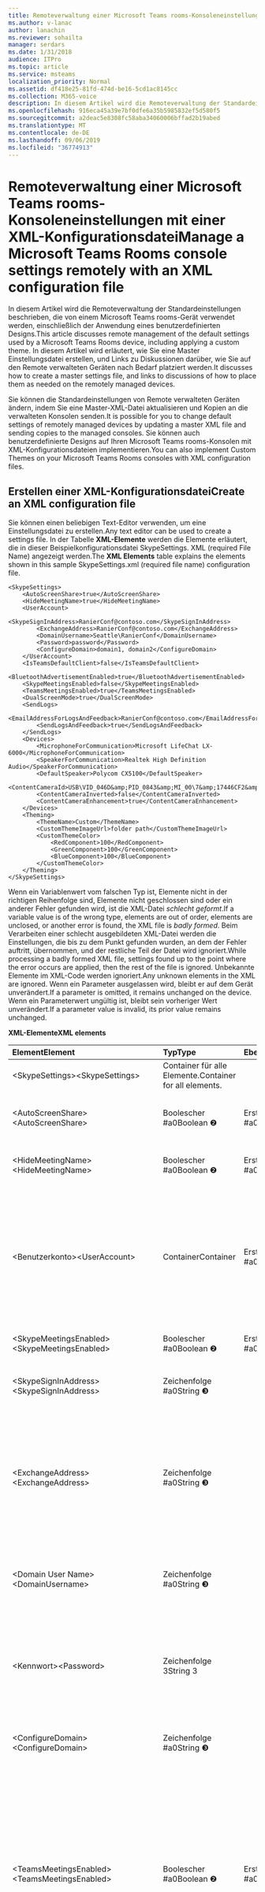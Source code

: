 ```yaml
---
title: Remoteverwaltung einer Microsoft Teams rooms-Konsoleneinstellungen mit einer XML-Konfigurationsdatei
ms.author: v-lanac
author: lanachin
ms.reviewer: sohailta
manager: serdars
ms.date: 1/31/2018
audience: ITPro
ms.topic: article
ms.service: msteams
localization_priority: Normal
ms.assetid: df418e25-81fd-474d-be16-5cd1ac8145cc
ms.collection: M365-voice
description: In diesem Artikel wird die Remoteverwaltung der Standardeinstellungen beschrieben, die von einem Microsoft Teams rooms-Gerät verwendet werden, einschließlich der Anwendung eines benutzerdefinierten Designs.
ms.openlocfilehash: 916eca45a39e7bf0dfe6a35b5985832ef5d580f5
ms.sourcegitcommit: a2deac5e8308fc58aba34060006bffad2b19abed
ms.translationtype: MT
ms.contentlocale: de-DE
ms.lasthandoff: 09/06/2019
ms.locfileid: "36774913"
---
```

# <a name="manage-a-microsoft-teams-rooms-console-settings-remotely-with-an-xml-configuration-file"></a><span data-ttu-id="146df-103">Remoteverwaltung einer Microsoft Teams rooms-Konsoleneinstellungen mit einer XML-Konfigurationsdatei</span><span class="sxs-lookup"><span data-stu-id="146df-103">Manage a Microsoft Teams Rooms console settings remotely with an XML configuration file</span></span>

<span data-ttu-id="146df-104">In diesem Artikel wird die Remoteverwaltung der Standardeinstellungen beschrieben, die von einem Microsoft Teams rooms-Gerät verwendet werden, einschließlich der Anwendung eines benutzerdefinierten Designs.</span><span class="sxs-lookup"><span data-stu-id="146df-104">This article discusses remote management of the default settings used by a Microsoft Teams Rooms device, including applying a custom theme.</span></span> <span data-ttu-id="146df-105">In diesem Artikel wird erläutert, wie Sie eine Master Einstellungsdatei erstellen, und Links zu Diskussionen darüber, wie Sie auf den Remote verwalteten Geräten nach Bedarf platziert werden.</span><span class="sxs-lookup"><span data-stu-id="146df-105">It discusses how to create a master settings file, and links to discussions of how to place them as needed on the remotely managed devices.</span></span>
  
<span data-ttu-id="146df-106">Sie können die Standardeinstellungen von Remote verwalteten Geräten ändern, indem Sie eine Master-XML-Datei aktualisieren und Kopien an die verwalteten Konsolen senden.</span><span class="sxs-lookup"><span data-stu-id="146df-106">It is possible for you to change default settings of remotely managed devices by updating a master XML file and sending copies to the managed consoles.</span></span> <span data-ttu-id="146df-107">Sie können auch benutzerdefinierte Designs auf Ihren Microsoft Teams rooms-Konsolen mit XML-Konfigurationsdateien implementieren.</span><span class="sxs-lookup"><span data-stu-id="146df-107">You can also implement Custom Themes on your Microsoft Teams Rooms consoles with XML configuration files.</span></span>
  
## <a name="create-an-xml-configuration-file"></a><span data-ttu-id="146df-108">Erstellen einer XML-Konfigurationsdatei</span><span class="sxs-lookup"><span data-stu-id="146df-108">Create an XML configuration file</span></span>

<span data-ttu-id="146df-109">Sie können einen beliebigen Text-Editor verwenden, um eine Einstellungsdatei zu erstellen.</span><span class="sxs-lookup"><span data-stu-id="146df-109">Any text editor can be used to create a settings file.</span></span> <span data-ttu-id="146df-110">In der Tabelle **XML-Elemente** werden die Elemente erläutert, die in dieser Beispielkonfigurationsdatei SkypeSettings. XML (required File Name) angezeigt werden.</span><span class="sxs-lookup"><span data-stu-id="146df-110">The **XML Elements** table explains the elements shown in this sample SkypeSettings.xml (required file name) configuration file.</span></span>
  
```
<SkypeSettings>
    <AutoScreenShare>true</AutoScreenShare>
    <HideMeetingName>true</HideMeetingName>
    <UserAccount>
        <SkypeSignInAddress>RanierConf@contoso.com</SkypeSignInAddress>
        <ExchangeAddress>RanierConf@contoso.com</ExchangeAddress>
        <DomainUsername>Seattle\RanierConf</DomainUsername>
        <Password>password</Password>
        <ConfigureDomain>domain1, domain2</ConfigureDomain>
    </UserAccount>
    <IsTeamsDefaultClient>false</IsTeamsDefaultClient>
    <BluetoothAdvertisementEnabled>true</BluetoothAdvertisementEnabled>
    <SkypeMeetingsEnabled>false</SkypeMeetingsEnabled>
    <TeamsMeetingsEnabled>true</TeamsMeetingsEnabled>
    <DualScreenMode>true</DualScreenMode>
    <SendLogs>
        <EmailAddressForLogsAndFeedback>RanierConf@contoso.com</EmailAddressForLogsAndFeedback>
        <SendLogsAndFeedback>true</SendLogsAndFeedback>
    </SendLogs>
    <Devices>
        <MicrophoneForCommunication>Microsoft LifeChat LX-6000</MicrophoneForCommunication>
        <SpeakerForCommunication>Realtek High Definition Audio</SpeakerForCommunication>
        <DefaultSpeaker>Polycom CX5100</DefaultSpeaker>
        <ContentCameraId>USB\VID_046D&amp;PID_0843&amp;MI_00\7&amp;17446CF2&amp;0&amp;0000</ContentCameraId>
        <ContentCameraInverted>false</ContentCameraInverted>
        <ContentCameraEnhancement>true</ContentCameraEnhancement>
    </Devices>
    <Theming>
        <ThemeName>Custom</ThemeName>
        <CustomThemeImageUrl>folder path</CustomThemeImageUrl>
        <CustomThemeColor>
            <RedComponent>100</RedComponent>
            <GreenComponent>100</GreenComponent>
            <BlueComponent>100</BlueComponent>
        </CustomThemeColor>
    </Theming>
</SkypeSettings>
```

<span data-ttu-id="146df-111">Wenn ein Variablenwert vom falschen Typ ist, Elemente nicht in der richtigen Reihenfolge sind, Elemente nicht geschlossen sind oder ein anderer Fehler gefunden wird, ist die XML-Datei *schlecht geformt*.</span><span class="sxs-lookup"><span data-stu-id="146df-111">If a variable value is of the wrong type, elements are out of order, elements are unclosed, or another error is found, the XML file is *badly formed*.</span></span> <span data-ttu-id="146df-112">Beim Verarbeiten einer schlecht ausgebildeten XML-Datei werden die Einstellungen, die bis zu dem Punkt gefunden wurden, an dem der Fehler auftritt, übernommen, und der restliche Teil der Datei wird ignoriert.</span><span class="sxs-lookup"><span data-stu-id="146df-112">While processing a badly formed XML file, settings found up to the point where the error occurs are applied, then the rest of the file is ignored.</span></span> <span data-ttu-id="146df-113">Unbekannte Elemente im XML-Code werden ignoriert.</span><span class="sxs-lookup"><span data-stu-id="146df-113">Any unknown elements in the XML are ignored.</span></span> <span data-ttu-id="146df-114">Wenn ein Parameter ausgelassen wird, bleibt er auf dem Gerät unverändert.</span><span class="sxs-lookup"><span data-stu-id="146df-114">If a parameter is omitted, it remains unchanged on the device.</span></span> <span data-ttu-id="146df-115">Wenn ein Parameterwert ungültig ist, bleibt sein vorheriger Wert unverändert.</span><span class="sxs-lookup"><span data-stu-id="146df-115">If a parameter value is invalid, its prior value remains unchanged.</span></span>
  
<span data-ttu-id="146df-116">**XML-Elemente**</span><span class="sxs-lookup"><span data-stu-id="146df-116">**XML elements**</span></span>

|<span data-ttu-id="146df-117">Element</span><span class="sxs-lookup"><span data-stu-id="146df-117">Element</span></span>|<span data-ttu-id="146df-118">Typ</span><span class="sxs-lookup"><span data-stu-id="146df-118">Type</span></span>|<span data-ttu-id="146df-119">Ebene</span><span class="sxs-lookup"><span data-stu-id="146df-119">Level</span></span>|<span data-ttu-id="146df-120">Verwendung</span><span class="sxs-lookup"><span data-stu-id="146df-120">Usage</span></span>|
|:--- |:--- |:--- |:--- |
|<span data-ttu-id="146df-121">\<SkypeSettings\></span><span class="sxs-lookup"><span data-stu-id="146df-121">\<SkypeSettings\></span></span> |<span data-ttu-id="146df-122">Container für alle Elemente.</span><span class="sxs-lookup"><span data-stu-id="146df-122">Container for all elements.</span></span> ||<span data-ttu-id="146df-123">Erforderlich.</span><span class="sxs-lookup"><span data-stu-id="146df-123">Required.</span></span> |
| <span data-ttu-id="146df-124">\<AutoScreenShare\></span><span class="sxs-lookup"><span data-stu-id="146df-124">\<AutoScreenShare\></span></span>  |<span data-ttu-id="146df-125">Boolescher #a0</span><span class="sxs-lookup"><span data-stu-id="146df-125">Boolean &#x2777;</span></span>  |<span data-ttu-id="146df-126">Erste #a0</span><span class="sxs-lookup"><span data-stu-id="146df-126">First &#x2776;</span></span>  | <span data-ttu-id="146df-127">Falls zutreffend, ist die automatische Bildschirmfreigabe aktiviert.</span><span class="sxs-lookup"><span data-stu-id="146df-127">If true, auto screen share is enabled.</span></span>  |
|<span data-ttu-id="146df-128">\<HideMeetingName\></span><span class="sxs-lookup"><span data-stu-id="146df-128">\<HideMeetingName\></span></span> |<span data-ttu-id="146df-129">Boolescher #a0</span><span class="sxs-lookup"><span data-stu-id="146df-129">Boolean &#x2777;</span></span>  |<span data-ttu-id="146df-130">Erste #a0</span><span class="sxs-lookup"><span data-stu-id="146df-130">First &#x2776;</span></span>  |<span data-ttu-id="146df-131">Falls zutreffend, sind die Besprechungsnamen ausgeblendet.</span><span class="sxs-lookup"><span data-stu-id="146df-131">If true, meeting names are hidden.</span></span> |
|<span data-ttu-id="146df-132">\<Benutzerkonto\></span><span class="sxs-lookup"><span data-stu-id="146df-132">\<UserAccount\></span></span> |<span data-ttu-id="146df-133">Container</span><span class="sxs-lookup"><span data-stu-id="146df-133">Container</span></span> |<span data-ttu-id="146df-134">Erste #a0</span><span class="sxs-lookup"><span data-stu-id="146df-134">First &#x2776;</span></span>  |<span data-ttu-id="146df-135">Container für Anmeldeinformationen-Parameter.</span><span class="sxs-lookup"><span data-stu-id="146df-135">Container for credentials parameters.</span></span> <span data-ttu-id="146df-136">Die Anmeldeadresse, die Exchange-Adresse oder die e-Mail-Adresse sind in der Regel<span></span>identisch, beispielsweise RanierConf @contoso. com.</span><span class="sxs-lookup"><span data-stu-id="146df-136">The sign in address, Exchange address, or email address are usually the same, such as RanierConf<span></span>@contoso.com.</span></span> |
|<span data-ttu-id="146df-137">\<SkypeMeetingsEnabled\></span><span class="sxs-lookup"><span data-stu-id="146df-137">\<SkypeMeetingsEnabled\></span></span>  |<span data-ttu-id="146df-138">Boolescher #a0</span><span class="sxs-lookup"><span data-stu-id="146df-138">Boolean &#x2777;</span></span>  |<span data-ttu-id="146df-139">Erste #a0</span><span class="sxs-lookup"><span data-stu-id="146df-139">First &#x2776;</span></span>  |<span data-ttu-id="146df-140">Diese Option ist standardmäßig aktiviert.</span><span class="sxs-lookup"><span data-stu-id="146df-140">Enabled by default.</span></span> |
|<span data-ttu-id="146df-141">\<SkypeSignInAddress\></span><span class="sxs-lookup"><span data-stu-id="146df-141">\<SkypeSignInAddress\></span></span> |<span data-ttu-id="146df-142">Zeichenfolge #a0</span><span class="sxs-lookup"><span data-stu-id="146df-142">String  &#x2778;</span></span>  ||<span data-ttu-id="146df-143">Der Anmeldename für das SFB-oder Teams-Geräte Konto der Konsole.</span><span class="sxs-lookup"><span data-stu-id="146df-143">The sign in name for the console's SfB or Teams device account.</span></span> |
|<span data-ttu-id="146df-144">\<ExchangeAddress\></span><span class="sxs-lookup"><span data-stu-id="146df-144">\<ExchangeAddress\></span></span> |<span data-ttu-id="146df-145">Zeichenfolge #a0</span><span class="sxs-lookup"><span data-stu-id="146df-145">String  &#x2778;</span></span>  ||<span data-ttu-id="146df-146">Der Anmeldename für das Exchange-Gerätekonto der Konsole.</span><span class="sxs-lookup"><span data-stu-id="146df-146">The sign in name for the console's Exchange device account.</span></span> <span data-ttu-id="146df-147">Wenn der ExchangeAddress ausgelassen wird, wird der SkypeSignInAddress nicht automatisch wieder verwendet.</span><span class="sxs-lookup"><span data-stu-id="146df-147">If the ExchangeAddress is omitted, the SkypeSignInAddress will not be reused automatically.</span></span> |
|<span data-ttu-id="146df-148">\<Domain User Name\></span><span class="sxs-lookup"><span data-stu-id="146df-148">\<DomainUsername\></span></span> |<span data-ttu-id="146df-149">Zeichenfolge #a0</span><span class="sxs-lookup"><span data-stu-id="146df-149">String  &#x2778;</span></span>  ||<span data-ttu-id="146df-150">Die Domäne und der Benutzername für das Konsolengerät, zum Beispiel Seattle\RanierConf.</span><span class="sxs-lookup"><span data-stu-id="146df-150">The domain and user name of the console device, for example Seattle\RanierConf.</span></span> |
|<span data-ttu-id="146df-151">\<Kennwort\></span><span class="sxs-lookup"><span data-stu-id="146df-151">\<Password\></span></span> |<span data-ttu-id="146df-152">Zeichenfolge 3</span><span class="sxs-lookup"><span data-stu-id="146df-152">String 3</span></span>  || <span data-ttu-id="146df-153">Der Kennwortparameter stimmt mit dem für die Kontoanmeldung für das Skype for Business-Gerät verwendeten Kennwort überein. </span><span class="sxs-lookup"><span data-stu-id="146df-153">The password parameter is the same password used for the Skype for Business device account sign-in.</span></span>  |
| <span data-ttu-id="146df-154">\<ConfigureDomain\></span><span class="sxs-lookup"><span data-stu-id="146df-154">\<ConfigureDomain\></span></span>  |<span data-ttu-id="146df-155">Zeichenfolge #a0</span><span class="sxs-lookup"><span data-stu-id="146df-155">String  &#x2778;</span></span>  ||<span data-ttu-id="146df-156">Sie können mehrere durch Kommata getrennte Domänen auflisten.</span><span class="sxs-lookup"><span data-stu-id="146df-156">You can list several domains, separated by commas.</span></span> |
|<span data-ttu-id="146df-157">\<TeamsMeetingsEnabled\></span><span class="sxs-lookup"><span data-stu-id="146df-157">\<TeamsMeetingsEnabled\></span></span> |<span data-ttu-id="146df-158">Boolescher #a0</span><span class="sxs-lookup"><span data-stu-id="146df-158">Boolean &#x2777;</span></span>  |<span data-ttu-id="146df-159">Erste #a0</span><span class="sxs-lookup"><span data-stu-id="146df-159">First &#x2776;</span></span>  |<span data-ttu-id="146df-160">Diese ist standardmäßig deaktiviert.</span><span class="sxs-lookup"><span data-stu-id="146df-160">Disabled by default.</span></span> <br/> <br/> <span data-ttu-id="146df-161">Die XML-Datei wird als schlecht geformt betrachtet \<,\> Wenn\<sowohl\> SkypeMeetingsEnabled als auch TeamsMeetingsEnabled deaktiviert sind, es aber akzeptabel ist, dass beide Einstellungen gleichzeitig aktiviert sind.</span><span class="sxs-lookup"><span data-stu-id="146df-161">The XML file is considered badly formed if both \<SkypeMeetingsEnabled\> and\<TeamsMeetingsEnabled\> are disabled, but it's acceptable to have both settings enabled at the same time.</span></span> |
|<span data-ttu-id="146df-162">\<IsTeamsDefaultClient></span><span class="sxs-lookup"><span data-stu-id="146df-162">\<IsTeamsDefaultClient></span></span> |<span data-ttu-id="146df-163">Boolescher #a0</span><span class="sxs-lookup"><span data-stu-id="146df-163">Boolean &#x2777;</span></span>  |<span data-ttu-id="146df-164">Erste #a0</span><span class="sxs-lookup"><span data-stu-id="146df-164">First &#x2776;</span></span>  |<span data-ttu-id="146df-165">Diese ist standardmäßig deaktiviert.</span><span class="sxs-lookup"><span data-stu-id="146df-165">Disabled by default.</span></span> |
|<span data-ttu-id="146df-166">\<BluetoothAdvertisementEnabled></span><span class="sxs-lookup"><span data-stu-id="146df-166">\<BluetoothAdvertisementEnabled></span></span> |<span data-ttu-id="146df-167">Boolescher #a0</span><span class="sxs-lookup"><span data-stu-id="146df-167">Boolean &#x2777;</span></span>  |<span data-ttu-id="146df-168">Erste #a0</span><span class="sxs-lookup"><span data-stu-id="146df-168">First &#x2776;</span></span>  |<span data-ttu-id="146df-169">Diese Option ist standardmäßig aktiviert.</span><span class="sxs-lookup"><span data-stu-id="146df-169">Enabled by default.</span></span> |
|<span data-ttu-id="146df-170">\<DualScreenMode\></span><span class="sxs-lookup"><span data-stu-id="146df-170">\<DualScreenMode\></span></span>  |<span data-ttu-id="146df-171">Boolescher #a0</span><span class="sxs-lookup"><span data-stu-id="146df-171">Boolean &#x2777;</span></span>  |<span data-ttu-id="146df-172">Erste #a0</span><span class="sxs-lookup"><span data-stu-id="146df-172">First &#x2776;</span></span>  |<span data-ttu-id="146df-173">Ist der Wert "true", ist der duale Bildschirm aktiviert.</span><span class="sxs-lookup"><span data-stu-id="146df-173">If true, dual screen mode is enabled.</span></span> <span data-ttu-id="146df-174">Andernfalls verwendet das Gerät den Single-Screen-Modus.</span><span class="sxs-lookup"><span data-stu-id="146df-174">Otherwise the device uses single screen mode.</span></span> |
|<span data-ttu-id="146df-175">\<SendLogs\></span><span class="sxs-lookup"><span data-stu-id="146df-175">\<SendLogs\></span></span> |<span data-ttu-id="146df-176">Container</span><span class="sxs-lookup"><span data-stu-id="146df-176">Container</span></span> |<span data-ttu-id="146df-177">Erste #a0</span><span class="sxs-lookup"><span data-stu-id="146df-177">First &#x2776;</span></span>  ||
|<span data-ttu-id="146df-178">\<EmailAddressForLogsAndFeedback\></span><span class="sxs-lookup"><span data-stu-id="146df-178">\<EmailAddressForLogsAndFeedback\></span></span> |<span data-ttu-id="146df-179">Zeichenfolge #a0</span><span class="sxs-lookup"><span data-stu-id="146df-179">String  &#x2778;</span></span>  || <span data-ttu-id="146df-180">Legt eine optionale e-Mail-Adresse fest, an die Protokolle gesendet werden können, wenn das Fenster "Feedback senden" angezeigt wird.</span><span class="sxs-lookup"><span data-stu-id="146df-180">Sets an optional email address that logs can be sent to when the "Give Feedback" window appears.</span></span> |
|<span data-ttu-id="146df-181">\<SendLogsAndFeedback\></span><span class="sxs-lookup"><span data-stu-id="146df-181">\<SendLogsAndFeedback\></span></span> |<span data-ttu-id="146df-182">Boolescher #a0</span><span class="sxs-lookup"><span data-stu-id="146df-182">Boolean &#x2777;</span></span>  || <span data-ttu-id="146df-183">Falls zutreffend werden Protokolle an den Administrator gesendet. Falls zutreffend wird Feedback nur an den Administrator (nicht an die Protokolle) gesendet.</span><span class="sxs-lookup"><span data-stu-id="146df-183">If true, logs are sent to the admin. If false, only feedback is sent to the admin (and not logs).</span></span>  |
| <span data-ttu-id="146df-184">\<Geräte\></span><span class="sxs-lookup"><span data-stu-id="146df-184">\<Devices\></span></span>  |<span data-ttu-id="146df-185">Container</span><span class="sxs-lookup"><span data-stu-id="146df-185">Container</span></span> |<span data-ttu-id="146df-186">Erste #a0</span><span class="sxs-lookup"><span data-stu-id="146df-186">First &#x2776;</span></span>  | <span data-ttu-id="146df-187">Die Namen der verbundenen Audiogeräte in den untergeordneten Elementen stimmen mit den Werten in der Gerätemanager-App überein.</span><span class="sxs-lookup"><span data-stu-id="146df-187">The connected audio device names in the child elements are the same values listed in the Device Manager app.</span></span> <span data-ttu-id="146df-188">Die Konfiguration kann ein Gerät enthalten, das derzeit nicht auf dem System vorhanden ist, wie zum Beispiel ein aktuelle nicht mit der Konsole verbundenes A/V-Gerät.</span><span class="sxs-lookup"><span data-stu-id="146df-188">The configuration can contain a device that does not presently exist on the system, such as an A/V device not currently connected to the console.</span></span> <span data-ttu-id="146df-189">Die Konfiguration würde für das entsprechende Gerät beibehalten.</span><span class="sxs-lookup"><span data-stu-id="146df-189">The configuration would be retained for the respective device.</span></span>  |
|<span data-ttu-id="146df-190">\<MicrophoneForCommunication\></span><span class="sxs-lookup"><span data-stu-id="146df-190">\<MicrophoneForCommunication\></span></span> |<span data-ttu-id="146df-191">Zeichenfolge #a0</span><span class="sxs-lookup"><span data-stu-id="146df-191">String  &#x2778;</span></span>  ||<span data-ttu-id="146df-192">Legt das Mikrofon fest, das in einer Konferenz als Aufnahmegerät verwendet wird.</span><span class="sxs-lookup"><span data-stu-id="146df-192">Sets the microphone used as the recording device in a conference.</span></span> |
|<span data-ttu-id="146df-193">\<SpeakerForCommunication\></span><span class="sxs-lookup"><span data-stu-id="146df-193">\<SpeakerForCommunication\></span></span> |<span data-ttu-id="146df-194">Zeichenfolge #a0</span><span class="sxs-lookup"><span data-stu-id="146df-194">String  &#x2778;</span></span>  ||<span data-ttu-id="146df-195">Das als Lautsprecher für die Konferenz verwendete Gerät.</span><span class="sxs-lookup"><span data-stu-id="146df-195">Device to be used as speaker for the conference.</span></span> <span data-ttu-id="146df-196">Diese Einstellung wird verwendet, um das für einen Anruf verwendete Lautsprecher Gerät festzulegen.</span><span class="sxs-lookup"><span data-stu-id="146df-196">This setting is used to set the speaker device used in a call.</span></span> |
|<span data-ttu-id="146df-197">\<DefaultSpeaker\></span><span class="sxs-lookup"><span data-stu-id="146df-197">\<DefaultSpeaker\></span></span> |<span data-ttu-id="146df-198">Zeichenfolge #a0</span><span class="sxs-lookup"><span data-stu-id="146df-198">String  &#x2778;</span></span>  ||<span data-ttu-id="146df-199">Gerät, das zum Abspielen von Audio aus einer HDMI-Erfassungsquelle verwendet wird. </span><span class="sxs-lookup"><span data-stu-id="146df-199">Device to be used to play the audio from an HDMI ingest source.</span></span> |
|<span data-ttu-id="146df-200">\<ContentCameraId></span><span class="sxs-lookup"><span data-stu-id="146df-200">\<ContentCameraId></span></span>  | <span data-ttu-id="146df-201">Zeichenfolge #a0</span><span class="sxs-lookup"><span data-stu-id="146df-201">String  &#x2778;</span></span>  | | <span data-ttu-id="146df-202">Definieren Sie den instanzweg für die Kamera, die in Room so konfiguriert ist, dass analoge Whiteboard-Inhalte in einer Besprechung freigegeben werden.</span><span class="sxs-lookup"><span data-stu-id="146df-202">Define the instance path for the camera configured in room to share analog whiteboard content in a meeting.</span></span> <span data-ttu-id="146df-203">Weitere Informationen finden Sie unter [Suchen des USB-Instanzen Pfads der Inhalts Kamera](#locate-the-content-camera-usb-instance-path).</span><span class="sxs-lookup"><span data-stu-id="146df-203">See [Locate the Content camera USB instance path](#locate-the-content-camera-usb-instance-path).</span></span>|
|<span data-ttu-id="146df-204">\<ContentCameraInverted></span><span class="sxs-lookup"><span data-stu-id="146df-204">\<ContentCameraInverted></span></span>  | <span data-ttu-id="146df-205">Boolescher #a0</span><span class="sxs-lookup"><span data-stu-id="146df-205">Boolean &#x2777;</span></span> | | <span data-ttu-id="146df-206">Geben Sie an, ob die Inhalts Kamera physisch auf den Kopf gestellt wird.</span><span class="sxs-lookup"><span data-stu-id="146df-206">Specify if the content camera is physically installed upside down.</span></span> <span data-ttu-id="146df-207">Für Inhalts Kameras, die die automatische Drehung unterstützen, geben Sie false an.</span><span class="sxs-lookup"><span data-stu-id="146df-207">For content cameras that support automatic rotation, specify false.</span></span> |
|<span data-ttu-id="146df-208">\<ContentCameraEnhancement></span><span class="sxs-lookup"><span data-stu-id="146df-208">\<ContentCameraEnhancement></span></span>  | <span data-ttu-id="146df-209">Boolescher #a0</span><span class="sxs-lookup"><span data-stu-id="146df-209">Boolean &#x2777;</span></span> | |<span data-ttu-id="146df-210">Wenn Sie auf "true" (Standardeinstellung) festgelegt ist, wird das Bild der Inhalts Kamera Digital verbessert: der Whiteboard-Rand wird erkannt und ein geeigneter Zoom ausgewählt, frei Handlinien werden verbessert, und die Person, die auf dem Whiteboard schreibt, wird transparent gemacht.</span><span class="sxs-lookup"><span data-stu-id="146df-210">When set to true (the default), the content camera image is digitally enhanced: the whiteboard edge is detected and an appropriate zoom is selected, ink lines are enhanced, and the person writing on the whiteboard is made transparent.</span></span>  <br><br> <span data-ttu-id="146df-211">Auf "false" festlegen, wenn Sie einen unformatierten Videofeed an Besprechungsteilnehmer für Räume senden möchten, in denen ein Whiteboard nicht mit einem Stift gezeichnet wird, und stattdessen die Kamera verwendet wird, um Haftnotizen, Poster oder andere Medien anzuzeigen.</span><span class="sxs-lookup"><span data-stu-id="146df-211">Set to false if you intend to send a raw video feed to meeting participants for spaces where a whiteboard is not drawn on with a pen and instead the camera is used to show sticky notes, posters, or other media.</span></span>  |
| <span data-ttu-id="146df-212">\<Design\></span><span class="sxs-lookup"><span data-stu-id="146df-212">\<Theming\></span></span>  |<span data-ttu-id="146df-213">Container</span><span class="sxs-lookup"><span data-stu-id="146df-213">Container</span></span> |<span data-ttu-id="146df-214">Erste #a0</span><span class="sxs-lookup"><span data-stu-id="146df-214">First &#x2776;</span></span>  |<span data-ttu-id="146df-215">Eines der Features, die mit einer XML-Datei angewendet werden können, ist ein benutzerdefiniertes Design für Ihre Organisation.</span><span class="sxs-lookup"><span data-stu-id="146df-215">One of the features that can be applied with an XML file is a Custom Theme for your organization.</span></span> <span data-ttu-id="146df-216">Sie können einen Designnamen, ein Hintergrundbild und eine Farbe angeben.</span><span class="sxs-lookup"><span data-stu-id="146df-216">You are able to specify a theme name, background image, and color.</span></span> |
|<span data-ttu-id="146df-217">\<ThemeName\></span><span class="sxs-lookup"><span data-stu-id="146df-217">\<ThemeName\></span></span> |<span data-ttu-id="146df-218">Zeichenfolge #a0</span><span class="sxs-lookup"><span data-stu-id="146df-218">String  &#x2778;</span></span>  || <span data-ttu-id="146df-219">Wird zum Identifizieren des Designs auf dem Client verwendet.</span><span class="sxs-lookup"><span data-stu-id="146df-219">Used to identify the theme on the client.</span></span> <span data-ttu-id="146df-220">Bei den Optionen für den Designnamen handelt es sich um "Standard" (eines der voreingestellten Designs) oder um "Benutzerdefiniert".</span><span class="sxs-lookup"><span data-stu-id="146df-220">The Theme Name options are Default, one of the provided preset themes, or Custom.</span></span> <br/>  <span data-ttu-id="146df-221">Benutzerdefinierte Designnamen verwenden immer den Namen *Custom*.</span><span class="sxs-lookup"><span data-stu-id="146df-221">Custom theme names always use the name *Custom*.</span></span> <span data-ttu-id="146df-222">Die Client-Benutzeroberfläche kann in der Konsole auf den Standardwert oder eine der Voreinstellungen eingestellt werden, doch die Verwendung eines benutzerdefinierten Designs muss von einem Administrator Remote eingerichtet werden.</span><span class="sxs-lookup"><span data-stu-id="146df-222">The client UI can be set at the console to the Default or one of the presets, but use of a custom theme must be set remotely by an Administrator.</span></span> <br/>  <span data-ttu-id="146df-223">Werkseitig eingestellte Designs enthalten: </span><span class="sxs-lookup"><span data-stu-id="146df-223">Preset themes include:</span></span> <br/>  <span data-ttu-id="146df-224">Standard</span><span class="sxs-lookup"><span data-stu-id="146df-224">Default</span></span> <br/>  <span data-ttu-id="146df-225">Blue Wave</span><span class="sxs-lookup"><span data-stu-id="146df-225">Blue Wave</span></span> <br/>  <span data-ttu-id="146df-226">Digital Forest</span><span class="sxs-lookup"><span data-stu-id="146df-226">Digital Forest</span></span> <br/>  <span data-ttu-id="146df-227">Dreamcatcher</span><span class="sxs-lookup"><span data-stu-id="146df-227">Dreamcatcher</span></span> <br/>  <span data-ttu-id="146df-228">Limeade</span><span class="sxs-lookup"><span data-stu-id="146df-228">Limeade</span></span> <br/>  <span data-ttu-id="146df-229">Pixel Perfect</span><span class="sxs-lookup"><span data-stu-id="146df-229">Pixel Perfect</span></span> <br/>  <span data-ttu-id="146df-230">Roadmap</span><span class="sxs-lookup"><span data-stu-id="146df-230">Roadmap</span></span> <br/>  <span data-ttu-id="146df-231">Sunset</span><span class="sxs-lookup"><span data-stu-id="146df-231">Sunset</span></span> <br/>  <span data-ttu-id="146df-232">Wenn Sie das aktuelle Design deaktivieren möchten, verwenden Sie für den Designname "kein Design".</span><span class="sxs-lookup"><span data-stu-id="146df-232">To disable the current theme, use "No Theme" for the ThemeName.</span></span>  |
|<span data-ttu-id="146df-233">\<CustomThemeImageUrl\></span><span class="sxs-lookup"><span data-stu-id="146df-233">\<CustomThemeImageUrl\></span></span> |<span data-ttu-id="146df-234">Zeichenfolge #a0</span><span class="sxs-lookup"><span data-stu-id="146df-234">String  &#x2778;</span></span>  ||<span data-ttu-id="146df-235">Erforderlich für ein benutzerdefiniertes Design, andernfalls optional.</span><span class="sxs-lookup"><span data-stu-id="146df-235">Required for a custom theme, otherwise optional.</span></span>   |<span data-ttu-id="146df-236">Weitere Informationen zum benutzerdefinierten Design Bild finden Sie im Abschnitt [benutzerdefinierte Design Bilder](xml-config-file.md#Themes) .</span><span class="sxs-lookup"><span data-stu-id="146df-236">For more information on the custom theme image, see the [Custom Theme Images](xml-config-file.md#Themes) section.</span></span>
|<span data-ttu-id="146df-237">\<CustomThemeColor\></span><span class="sxs-lookup"><span data-stu-id="146df-237">\<CustomThemeColor\></span></span> |<span data-ttu-id="146df-238">Container</span><span class="sxs-lookup"><span data-stu-id="146df-238">Container</span></span> ||<span data-ttu-id="146df-239">Container für die \<Werte für\>" \<iscomponent" \<,\> "GreenComponent\>" und "BlueComponent".</span><span class="sxs-lookup"><span data-stu-id="146df-239">Container for the \<RedComponent\>, \<GreenComponent\>, and \<BlueComponent\> values.</span></span> <span data-ttu-id="146df-240">Diese Werte sind für ein benutzerdefiniertes Design erforderlich.</span><span class="sxs-lookup"><span data-stu-id="146df-240">These values are required for a custom theme.</span></span> |
|<span data-ttu-id="146df-241">\<Komponente\></span><span class="sxs-lookup"><span data-stu-id="146df-241">\<RedComponent\></span></span> |<span data-ttu-id="146df-242">Byte (0-255)</span><span class="sxs-lookup"><span data-stu-id="146df-242">Byte (0-255)</span></span> ||<span data-ttu-id="146df-243">Stellt die rote Komponente dar.</span><span class="sxs-lookup"><span data-stu-id="146df-243">Represents the red color component.</span></span> |
|<span data-ttu-id="146df-244">\<GreenComponent\></span><span class="sxs-lookup"><span data-stu-id="146df-244">\<GreenComponent\></span></span> |<span data-ttu-id="146df-245">Byte (0-255)</span><span class="sxs-lookup"><span data-stu-id="146df-245">Byte (0-255)</span></span> ||<span data-ttu-id="146df-246">Stellt die grüne Komponente dar.</span><span class="sxs-lookup"><span data-stu-id="146df-246">Represents the green color component.</span></span> |
|<span data-ttu-id="146df-247">\<BlueComponent\></span><span class="sxs-lookup"><span data-stu-id="146df-247">\<BlueComponent\></span></span> |<span data-ttu-id="146df-248">Byte (0-255)</span><span class="sxs-lookup"><span data-stu-id="146df-248">Byte (0-255)</span></span> ||<span data-ttu-id="146df-249">Stellt die blaue Komponente dar.</span><span class="sxs-lookup"><span data-stu-id="146df-249">Represents the blue color component.</span></span> |
| | | |

<span data-ttu-id="146df-250">&#x2776; alle Elemente der ersten Ebene sind optional.</span><span class="sxs-lookup"><span data-stu-id="146df-250">&#x2776; All of the first-level elements are optional.</span></span> <span data-ttu-id="146df-251">Wenn ein Element der ersten Ebene ausgelassen wird, bleiben alle diesem Element untergeordneten Parameter auf dem Gerät unverändert.</span><span class="sxs-lookup"><span data-stu-id="146df-251">If a first-level element is omitted, all of its child parameters remain unchanged on the device.</span></span>
  
<span data-ttu-id="146df-252">&#x2777; ein boolesches Flag kann: wahr, falsch, 0 oder 1 sein.</span><span class="sxs-lookup"><span data-stu-id="146df-252">&#x2777; A boolean flag can be: true, false, 0, or 1.</span></span> <span data-ttu-id="146df-253">Wenn Sie boolesche oder numerische Werte leer lassen, kann die XML-Datei fehlerhaft gerendert werden, sodass Änderungen an den Einstellungen verhindert werden.</span><span class="sxs-lookup"><span data-stu-id="146df-253">Leaving boolean or numeric values empty can render the XML malformed and prevent changes to the settings.</span></span>
  
<span data-ttu-id="146df-254">&#x2778; Wenn ein Zeichenfolgenparameter vorhanden und leer ist und Empty ein gültiger Wert ist, wird der Parameter auf dem Gerät gelöscht.</span><span class="sxs-lookup"><span data-stu-id="146df-254">&#x2778; If a string parameter is present and empty, and empty is a valid value, the parameter is cleared on the device.</span></span>
  
## <a name="manage-console-settings-with-an-xml-configuration-file"></a><span data-ttu-id="146df-255">Verwalten von Konsoleneinstellungen unter Verwendung einer XML-Konfigurationsdatei</span><span class="sxs-lookup"><span data-stu-id="146df-255">Manage console settings with an XML configuration file</span></span>

<span data-ttu-id="146df-256">Wenn eine Microsoft Teams rooms-Konsole beim Start eine XML-Datei mit dem Namen "SkypeSettings. `C:\Users\Skype\AppData\Local\Packages\Microsoft.SkypeRoomSystem_8wekyb3d8bbwe\LocalState`XML" gefunden hat, wendet Sie die von der XML-Datei angegebenen Konfigurationseinstellungen an und löscht dann die XML-Datei.</span><span class="sxs-lookup"><span data-stu-id="146df-256">At startup, if a Microsoft Teams Rooms console finds an XML file named SkypeSettings.xml located at `C:\Users\Skype\AppData\Local\Packages\Microsoft.SkypeRoomSystem_8wekyb3d8bbwe\LocalState`, it applies the configuration settings indicated by the XML file then deletes the XML file.</span></span>
  
<span data-ttu-id="146df-257">Je nachdem, wie viele Microsoft Teams rooms-Geräte in Ihrem Unternehmen vorhanden sind und wie Sie diese Konfiguration verwalten, gibt es verschiedene Möglichkeiten, die XML-Konfigurationsdatei zu platzieren.</span><span class="sxs-lookup"><span data-stu-id="146df-257">Depending on how many Microsoft Teams Rooms devices your enterprise has and how you choose to manage to configure them, there are several ways to place the XML configuration file.</span></span> <span data-ttu-id="146df-258">Sobald die Datei  in die Konsole verschoben wurde, starten Sie das Gerät, um die Konfigurationsänderungen zu verarbeiten.</span><span class="sxs-lookup"><span data-stu-id="146df-258">Once the file is pushed to the console, restart it to process the configuration changes.</span></span> <span data-ttu-id="146df-259">Die XML-Datei wird nach erfolgreicher Verarbeitung entfernt.</span><span class="sxs-lookup"><span data-stu-id="146df-259">The XML configuration file is deleted after it is successfully processed.</span></span> <span data-ttu-id="146df-260">Die für Microsoft Teams Room-Geräte vorgeschlagenen Verwaltungsmethoden werden in folgenden Themen erörtert:</span><span class="sxs-lookup"><span data-stu-id="146df-260">The management methods suggested for Microsoft Teams Rooms devices are discussed in:</span></span>
  
- [<span data-ttu-id="146df-261">Konfigurieren von Gruppenrichtlinien für Microsoft Teams-Chatrooms</span><span class="sxs-lookup"><span data-stu-id="146df-261">Configuring Group Policy for Microsoft Teams Rooms</span></span>](room-systems-v2-operations.md#GroupPolicy)
- <span data-ttu-id="146df-262">[Remote Verwaltung mithilfe von PowerShell](room-systems-v2-operations.md#RemotePS) und [Konfigurieren eines Dateielements](https://technet.microsoft.com/library/cc772536%28v=ws.11%29.aspx)</span><span class="sxs-lookup"><span data-stu-id="146df-262">[Remote Management using PowerShell](room-systems-v2-operations.md#RemotePS) and [Configure a File Item](https://technet.microsoft.com/library/cc772536%28v=ws.11%29.aspx)</span></span>

<span data-ttu-id="146df-263">Sie können jede beliebige Methode so lange verwenden, wie Sie Sie verwenden können, um Dateien zu übertragen und einen Neustart auf dem Konsolengerät auszulösen.</span><span class="sxs-lookup"><span data-stu-id="146df-263">You are free to use any method you like so long as you can use it to transfer files and trigger a restart on the console device.</span></span> <span data-ttu-id="146df-264">Die Datei muss für das lokale Benutzerkonto des Geräts lesbar, schreibbar und Lösch fähig sein.</span><span class="sxs-lookup"><span data-stu-id="146df-264">The file must be readable, writable, and delete-able by the device's local user account.</span></span> <span data-ttu-id="146df-265">Vorzugsweise ist es im Besitz von und hat alle Rechte, die diesem Nutzer gewährt werden.</span><span class="sxs-lookup"><span data-stu-id="146df-265">Preferably it is owned by and has full privileges granted to that user.</span></span> <span data-ttu-id="146df-266">Wenn die Dateiberechtigungen nicht richtig gesetzt sind, kann die Software die Einstellungen nicht anwenden, kann die Datei bei erfolgreicher Verarbeitung nicht löschen und kann sogar abstürzen.</span><span class="sxs-lookup"><span data-stu-id="146df-266">If the file permissions are not set correctly, the software can fail to apply the settings, can fail to delete the file upon successful processing, and can even potentially crash.</span></span>
  
## <a name="custom-theme-images"></a><span data-ttu-id="146df-267">Benutzerdefinierte Designbilder</span><span class="sxs-lookup"><span data-stu-id="146df-267">Custom Theme Images</span></span>

<span data-ttu-id="146df-268"><a name="Themes"> </a></span><span class="sxs-lookup"><span data-stu-id="146df-268"></span></span>

<span data-ttu-id="146df-269">Die Image-Datei für ein benutzerdefiniertes Design`C:\Users\Skype\AppData\Local\Packages\Microsoft.SkypeRoomSystem_8wekyb3d8bbwe\LocalState` muss im Ordner abgelegt werden.</span><span class="sxs-lookup"><span data-stu-id="146df-269">The custom theme image file must be placed in the`C:\Users\Skype\AppData\Local\Packages\Microsoft.SkypeRoomSystem_8wekyb3d8bbwe\LocalState` folder.</span></span> <span data-ttu-id="146df-270">Geben Sie den Dateinamen und die Erweiterung \<in\> die CustomThemeImageUrl-Variable ein.</span><span class="sxs-lookup"><span data-stu-id="146df-270">Enter the file name and extension in the \<CustomThemeImageUrl\> variable.</span></span>
  
<span data-ttu-id="146df-271">Die Bilddatei sollte genau 3840X1080 Pixel sein und eines der folgenden Dateiformate aufweisen: JPG, JPEG, PNG und BMP.</span><span class="sxs-lookup"><span data-stu-id="146df-271">The image file should be exactly 3840X1080 pixels and must be one of the following file formats: jpg, jpeg, png, and bmp.</span></span> <span data-ttu-id="146df-272">Wenn Ihre Organisation ein benutzerdefiniertes Bild wünscht, kann ein Grafikdesigner die [Photoshop-Vorlage "benutzerdefiniertes Design](https://go.microsoft.com/fwlink/?linkid=870441)" verwenden.</span><span class="sxs-lookup"><span data-stu-id="146df-272">If your organization wants a custom image, a graphic designer can use the [Custom Theme Photoshop Template](https://go.microsoft.com/fwlink/?linkid=870441).</span></span> <span data-ttu-id="146df-273">Sie enthält weitere Details zur Platzierung der verschiedenen Elemente in einem Designbild und zu den Bereichen, die auf Konsolen und Displays angezeigt werden.</span><span class="sxs-lookup"><span data-stu-id="146df-273">It contains further detail on where to place various elements in a theme image and what areas appear on consoles and displays.</span></span>
  
<span data-ttu-id="146df-274">Die XML-Konfigurationsdatei muss beim Starten des Geräts aktualisiert werden, damit das Designbild erkannt wird.</span><span class="sxs-lookup"><span data-stu-id="146df-274">The XML configuration file must be updated at device startup to recognize the theme image.</span></span> <span data-ttu-id="146df-275">Nachdem die neue XML-Datei verarbeitet und gelöscht wurde, wird die Design Grafikdatei aus dem Verzeichnis gelöscht.</span><span class="sxs-lookup"><span data-stu-id="146df-275">Once the new XML file is processed and deleted, the theme graphic file is deleted from the directory.</span></span>
  
## <a name="locate-the-content-camera-usb-instance-path"></a><span data-ttu-id="146df-276">Suchen des USB-Instanzen Pfads der Inhalts Kamera</span><span class="sxs-lookup"><span data-stu-id="146df-276">Locate the Content camera USB instance path</span></span>

<span data-ttu-id="146df-277">So suchen Sie den Instanzen Pfad:</span><span class="sxs-lookup"><span data-stu-id="146df-277">To locate the instance path:</span></span>

1. <span data-ttu-id="146df-278">Wechseln Sie in der Microsoft Teams rooms-Konsole zu Windows-Einstellungen.</span><span class="sxs-lookup"><span data-stu-id="146df-278">Go into Windows settings on the Microsoft Teams Rooms console.</span></span>
2. <span data-ttu-id="146df-279">Geben Sie das Administratorkennwort ein.</span><span class="sxs-lookup"><span data-stu-id="146df-279">Enter the admin password.</span></span>
3. <span data-ttu-id="146df-280">Geben `devmgmt.msc` Sie an der Eingabeaufforderung ein, um den Geräte-Manager aufzurufen.</span><span class="sxs-lookup"><span data-stu-id="146df-280">From a Command Prompt, type `devmgmt.msc` to bring up Device Manager.</span></span>
4. <span data-ttu-id="146df-281">Suchen Sie im **Geräte-Manager**den Knoten **Imaging Devices** , und suchen Sie die Inhalts Kamera.</span><span class="sxs-lookup"><span data-stu-id="146df-281">In **Device Manager**, look in the **Imaging devices** node and  locate the content camera.</span></span>
5. <span data-ttu-id="146df-282">Klicken Sie mit der rechten Maustaste auf die Kamera, und öffnen Sie **Eigenschaften**.</span><span class="sxs-lookup"><span data-stu-id="146df-282">Right-click the camera, and open **Properties**.</span></span>
6. <span data-ttu-id="146df-283">Wählen Sie die Registerkarte **Details** aus, und suchen Sie in der Dropdownliste die Eigenschaft **Geräteinstanzen Pfad** .</span><span class="sxs-lookup"><span data-stu-id="146df-283">Select the **Details** tab, and locate the **Device instance path** property in the drop-down.</span></span>
7. <span data-ttu-id="146df-284">Der angezeigte Wert ist der in der XML-Konfigurationsdatei zu definierende Device-Instanzen Pfad.</span><span class="sxs-lookup"><span data-stu-id="146df-284">The value shown is the device instance path to set in the XML configuration file.</span></span> <span data-ttu-id="146df-285">Wenn Sie den Pfad in XML angeben, ersetzen Sie das kaufmännische und `&amp;`-Zeichen (#a0) durch.</span><span class="sxs-lookup"><span data-stu-id="146df-285">When specifying the path in XML, replace the ampersand (&) with `&amp;`.</span></span>

## <a name="see-also"></a><span data-ttu-id="146df-286">Siehe auch</span><span class="sxs-lookup"><span data-stu-id="146df-286">See also</span></span>

[<span data-ttu-id="146df-287">Content-Kameras</span><span class="sxs-lookup"><span data-stu-id="146df-287">Content cameras</span></span>](content-camera.md)

[<span data-ttu-id="146df-288">Microsoft Teams Rooms verwalten</span><span class="sxs-lookup"><span data-stu-id="146df-288">Manage Microsoft Teams Rooms</span></span>](skype-room-systems-v2.md)

[<span data-ttu-id="146df-289">Konfigurieren eines Dateielements</span><span class="sxs-lookup"><span data-stu-id="146df-289">Configure a File Item</span></span>](https://technet.microsoft.com/library/cc772536%28v=ws.11%29.aspx)
